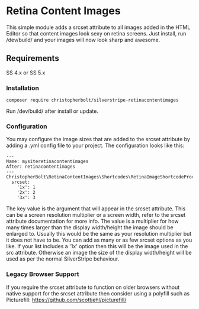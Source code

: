 # Retina Content Images #
This simple module adds a srcset attribute to all images added in the HTML Editor so that content images look sexy on retina screens.
Just install, run /dev/build/ and your images will now look sharp and awesome.

## Requirements ##
SS 4.x or SS 5.x

### Installation ###
```
composer require christopherbolt/silverstripe-retinacontentimages
```

Run /dev/build/ after install or update.

### Configuration ###
You may configure the image sizes that are added to the srcset attribute by adding a .yml config file to your project. The configuration looks like this:
```
---
Name: mysiteretinacontentimages
After: retinacontentimages
---
ChristopherBolt\RetinaContentImages\Shortcodes\RetinaImageShortcodeProvider:
  srcset:
    '1x': 1
    '2x': 2
    '3x': 3
```

The key value is the argument that will appear in the srcset attribute. This can be a screen resolution multiplier or a screen width, refer to the srcset attribute documentation for more info. The value is a multiplier for how many times larger than the display width/height the image should be enlarged to. Usually this would be the same as your resolution multiplier but it does not have to be. You can add as many or as few srcset options as you like. If your list includes a '1x' option then this will be the image used in the src attribute. Otherwise an image the size of the display width/height will be used as per the normal SilverStripe behaviour.

### Legacy Browser Support ###
If you require the srcset attribute to function on older browsers without native support for the srcset attribute then consider using a polyfill such as Picturefill:
https://github.com/scottjehl/picturefill/